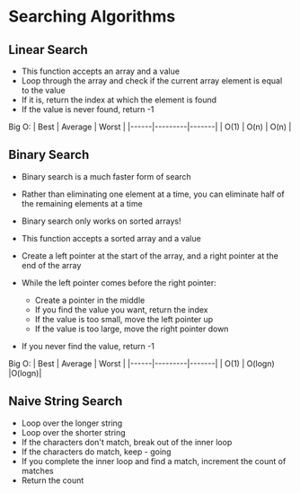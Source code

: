 # Searching Algorithms

## Linear Search

- This function accepts an array and a value
- Loop through the array and check if the current array element is equal to the value
- If it is, return the index at which the element is found
- If the value is never found, return -1

Big O:
| Best | Average | Worst |
|------|---------|-------|
| O(1) | O(n) | O(n) |

## Binary Search

- Binary search is a much faster form of search
- Rather than eliminating one element at a time, you can eliminate half of the remaining elements at a time
- Binary search only works on sorted arrays!

- This function accepts a sorted array and a value
- Create a left pointer at the start of the array, and a right pointer at the end of the array
- While the left pointer comes before the right pointer:
  - Create a pointer in the middle
  - If you find the value you want, return the index
  - If the value is too small, move the left pointer up
  - If the value is too large, move the right pointer down
- If you never find the value, return -1

Big O:
| Best | Average | Worst |
|------|---------|-------|
| O(1) | O(logn) |O(logn)|

## Naive String Search

- Loop over the longer string
- Loop over the shorter string
- If the characters don't match, break out of the inner loop
- If the characters do match, keep - going
- If you complete the inner loop and find a match, increment the count of matches
- Return the count
